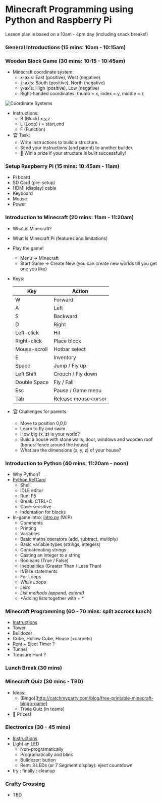 # Minecraft Programming using Python and Raspberry Pi

Lesson plan is based on a 10am - 4pm day (including snack breaks!)

### General Introductions (15 mins: 10am - 10:15am)

### Wooden Block Game (30 mins: 10:15 - 10:45am)
- Minecraft coordinate system:
  - x-axis: East (positive), West (negative)
  - z-axis: South (positive), North (negative)
  - y-axis: High (positive), Low (negative)
  - Right-handed coordinates: thumb = x, index = y, middle = z
  
![Coordinate Systems](http://viz.aset.psu.edu/gho/sem_notes/3d_fundamentals/gifs/left_right_hand.gif)

- Instructions: 
  - B (Block) *x,y,z*
  - L (Loop) *i* = start,end
  - F (Function)
- :trophy: Task:
  - Write instructions to build a structure.
  - Send your instructions (and parent) to another builder.
  - :gift: Win a prize if your structure is built successfully!

### Setup Raspberry Pi (15 mins: 10:45am - 11am)
- Pi board
- SD Card (pre-setup)
- HDMI (display) cable
- Keyboard
- Mouse
- Power

### Introduction to Minecraft (20 mins: 11am - 11:20am)
  - What is Minecraft?
  - What is Minecraft Pi (features and limitations)
  - Play the game!
    - Menu -> Minecraft
    - Start Game -> Create New (you can create new worlds till you get one you like)
  - Keys:
  
    Key | Action 
    --- | ------
    W	| Forward
    A	| Left 
    S	| Backward 
    D	|	Right
    Left-click | Hit
    Right-click | Place block
    Mouse-scroll | Hotbar select
    E	|	Inventory
    Space	|	Jump / Fly up
    Left Shift | Crouch / Fly down
    Double Space	|	Fly / Fall
    Esc	| Pause / Game menu
    Tab	| Release mouse cursor

  - :trophy: Challenges for parents
    - Move to position 0,0,0
    - Learn to fly and swim
    - How big (x, z) is your world?
    - Build a house with stone walls, door, windows and wooden roof (bonus: fence around the house)
    - What are the dimensions (x, y, z) of your house?

### Introduction to Python (40 mins: 11:20am - noon)
- Why Python?
- [Python RefCard](https://dzone.com/refcardz/core-python)
  - Shell
  - IDLE editor
  - Run: F5
  - Break: CTRL+C 
  - Case-sensitive
  - Indentation for blocks
- In-game intro: [intro.py](scripts/intro.py) (WIP)
  - Comments
  - Printing
  - Variables
  - Basic maths operators (add, subtract, multiply)
  - Basic variable types (strings, integers)
  - Concatenating strings
  - Casting an integer to a string
  - Booleans (True / False)
  - Inequalities (Greater Than / Less Than)
  - If/Else statements
  - For Loops
  - *While Loops*
  - *Lists*
  - *List methods (append, extend)*
  - *Adding lists together with + *

  
### Minecraft Programming (60 - 70 mins: split accross lunch)
- [Instructions](MINECRAFT_INTRO.md)
- Tower
- Bulldozer
- Cube, Hollow Cube, House (+carpets)
- Rent + Eject Timer ?
- Tunnel
- Treasure Hunt ?

### Lunch Break (30 mins)

### Minecraft Quiz (30 mins - TBD)
- Ideas:
  - (Bingo)[http://catchmyparty.com/blog/free-printable-minecraft-bingo-game]
  - Trivia Quiz (in teams)
- :gift: Prizes!

### Electronics (30 - 45 mins)
- [Instructions](MINECRAFT_ELECTRONICS.md)
- Light an LED
  - Non-programatically
  - Programatically and blink
  - Bulldozer: button
  - Rent: 3 LEDs (or 7 Segment display): eject countdown
- try : finally : cleanup

### Crafty Crossing
- TBD
